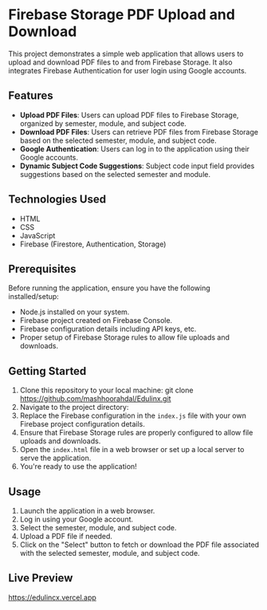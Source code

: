 # Firebase Storage PDF Upload and Download

This project demonstrates a simple web application that allows users to upload and download PDF files to and from Firebase Storage. It also integrates Firebase Authentication for user login using Google accounts.

## Features

- **Upload PDF Files**: Users can upload PDF files to Firebase Storage, organized by semester, module, and subject code.
- **Download PDF Files**: Users can retrieve PDF files from Firebase Storage based on the selected semester, module, and subject code.
- **Google Authentication**: Users can log in to the application using their Google accounts.
- **Dynamic Subject Code Suggestions**: Subject code input field provides suggestions based on the selected semester and module.

## Technologies Used

- HTML
- CSS
- JavaScript
- Firebase (Firestore, Authentication, Storage)

## Prerequisites

Before running the application, ensure you have the following installed/setup:

- Node.js installed on your system.
- Firebase project created on Firebase Console.
- Firebase configuration details including API keys, etc.
- Proper setup of Firebase Storage rules to allow file uploads and downloads.

## Getting Started

1. Clone this repository to your local machine:    git clone https://github.com/mashhoorahdal/Edulinx.git
2.  Navigate to the project directory:
3. Replace the Firebase configuration in the `index.js` file with your own Firebase project configuration details.
4. Ensure that Firebase Storage rules are properly configured to allow file uploads and downloads.
5. Open the `index.html` file in a web browser or set up a local server to serve the application.
6. You're ready to use the application! 

## Usage

1. Launch the application in a web browser.
2. Log in using your Google account.
3. Select the semester, module, and subject code.
4. Upload a PDF file if needed.
5. Click on the "Select" button to fetch or download the PDF file associated with the selected semester, module, and subject code.

## Live Preview 
https://edulincx.vercel.app




